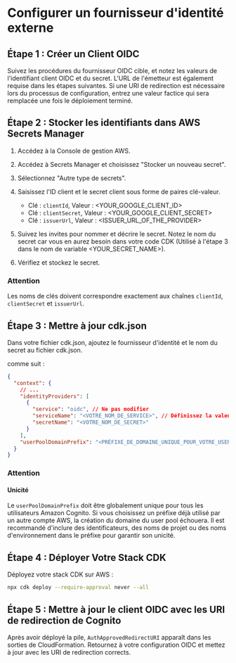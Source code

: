 # Configurer un fournisseur d'identité externe

## Étape 1 : Créer un Client OIDC

Suivez les procédures du fournisseur OIDC cible, et notez les valeurs de l'identifiant client OIDC et du secret. L'URL de l'émetteur est également requise dans les étapes suivantes. Si une URI de redirection est nécessaire lors du processus de configuration, entrez une valeur factice qui sera remplacée une fois le déploiement terminé.

## Étape 2 : Stocker les identifiants dans AWS Secrets Manager

1. Accédez à la Console de gestion AWS.
2. Accédez à Secrets Manager et choisissez "Stocker un nouveau secret".
3. Sélectionnez "Autre type de secrets".
4. Saisissez l'ID client et le secret client sous forme de paires clé-valeur.

   - Clé : `clientId`, Valeur : <YOUR_GOOGLE_CLIENT_ID>
   - Clé : `clientSecret`, Valeur : <YOUR_GOOGLE_CLIENT_SECRET>
   - Clé : `issuerUrl`, Valeur : <ISSUER_URL_OF_THE_PROVIDER>

5. Suivez les invites pour nommer et décrire le secret. Notez le nom du secret car vous en aurez besoin dans votre code CDK (Utilisé à l'étape 3 dans le nom de variable <YOUR_SECRET_NAME>).
6. Vérifiez et stockez le secret.

### Attention

Les noms de clés doivent correspondre exactement aux chaînes `clientId`, `clientSecret` et `issuerUrl`.

## Étape 3 : Mettre à jour cdk.json

Dans votre fichier cdk.json, ajoutez le fournisseur d'identité et le nom du secret au fichier cdk.json.

comme suit :

```json
{
  "context": {
    // ...
    "identityProviders": [
      {
        "service": "oidc", // Ne pas modifier
        "serviceName": "<VOTRE_NOM_DE_SERVICE>", // Définissez la valeur que vous souhaitez
        "secretName": "<VOTRE_NOM_DE_SECRET>"
      }
    ],
    "userPoolDomainPrefix": "<PRÉFIXE_DE_DOMAINE_UNIQUE_POUR_VOTRE_USER_POOL>"
  }
}
```

### Attention

#### Unicité

Le `userPoolDomainPrefix` doit être globalement unique pour tous les utilisateurs Amazon Cognito. Si vous choisissez un préfixe déjà utilisé par un autre compte AWS, la création du domaine du user pool échouera. Il est recommandé d'inclure des identificateurs, des noms de projet ou des noms d'environnement dans le préfixe pour garantir son unicité.

## Étape 4 : Déployer Votre Stack CDK

Déployez votre stack CDK sur AWS :

```sh
npx cdk deploy --require-approval never --all
```

## Étape 5 : Mettre à jour le client OIDC avec les URI de redirection de Cognito

Après avoir déployé la pile, `AuthApprovedRedirectURI` apparaît dans les sorties de CloudFormation. Retournez à votre configuration OIDC et mettez à jour avec les URI de redirection corrects.